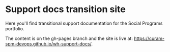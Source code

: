 # Support docs transition site
Here you'll find transitional support documentation for the Social Programs portfolio.

The content is on the gh-pages branch and the site is live at: https://curam-spm-devops.github.io/wh-support-docs/.
